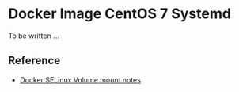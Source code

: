 Docker Image CentOS 7 Systemd
=============================

To be written ...

Reference
---------

- [Docker SELinux Volume mount notes](http://www.projectatomic.io/blog/2015/06/using-volumes-with-docker-can-cause-problems-with-selinux/)
